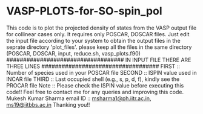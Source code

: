 # VASP-PLOTS-for-SO-spin_pol
This code is to plot the projected density of states from the VASP output file for collinear cases only. It requires only POSCAR, DOSCAR files. Just edit the input file according to your system to obtain the output files in the seprate directory 'plot_files'.  please keep all the files in the same directory (POSCAR, DOSCAR, input, reduce.sh, vasp_plots.f90)  ################################### IN INPUT FILE THERE ARE THREE LINES ###################################  FIRST :: Number of species used in your POSCAR file SECOND :: ISPIN value used in INCAR file THIRD :: Last occupied shell (e.g., s, p, d, f), kindly see the PROCAR file  Note :: Please check the ISPIN value before executing this code!!  Feel free to contact me for any queries and improving this code.  Mukesh Kumar Sharma email ID :: msharma1@ph.iitr.ac.in, ms19@iitbbs.ac.in  Thanking you!!
